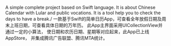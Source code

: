 A simple complete project based on Swift language. It is about Chinese Calendar with Lular and public vocations. It is a tool help you to check the days to have a break./ 一款基于Swift的简单日历App，可查看全年放假日期及周末上班日期，可查看具体日期的万年历。 此App主界面采用UICollectionView并通过一定的小算法， 使日期和农历日期、星期等对应起来，此App已上线AppStore， 并集成腾讯广告联盟、腾讯MTA统计。
